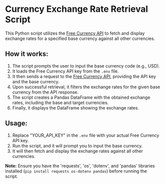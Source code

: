 # Currency Exchange Rate Retrieval Script

This Python script utilizes the [Free Currency API](https://freecurrencyapi.com/) to fetch and display exchange rates for a specified base currency against all other currencies.

## How it works:

1. The script prompts the user to input the base currency code (e.g., USD).
2. It loads the Free Currency API key from the `.env` file.
3. It then sends a request to the [Free Currency API](https://freecurrencyapi.com/), providing the API key and the base currency.
4. Upon successful retrieval, it filters the exchange rates for the given base currency from the API response.
5. The script creates a Pandas DataFrame with the obtained exchange rates, including the base and target currencies.
6. Finally, it displays the DataFrame showing the exchange rates.

## Usage:

1. Replace "YOUR_API_KEY" in the `.env` file with your actual Free Currency API key.
2. Run the script, and it will prompt you to input the base currency.
3. It will then fetch and display the exchange rates against all other currencies.

**Note:** Ensure you have the 'requests', 'os', 'dotenv', and 'pandas' libraries installed (`pip install requests os-dotenv pandas`) before running the script.

